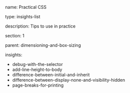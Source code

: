 name: Practical CSS

type: insights-list

description: Tips to use in practice

section: 1

parent: dimensioning-and-box-sizing

insights:
  - debug-with-the-selector
  - add-line-height-to-body
  - difference-between-initial-and-inherit
  - difference-between-display-none-and-visibility-hidden
  - page-breaks-for-printing
